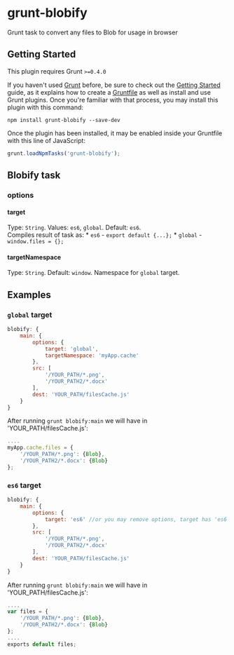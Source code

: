 # grunt-blobify
Grunt task to convert any files to Blob for usage in browser

## Getting Started
This plugin requires Grunt `>=0.4.0`

If you haven't used [Grunt](http://gruntjs.com/) before, be sure to check out the [Getting Started](http://gruntjs.com/getting-started) guide, as it explains how to create a [Gruntfile](http://gruntjs.com/sample-gruntfile) as well as install and use Grunt plugins. Once you're familiar with that process, you may install this plugin with this command:

```shell
npm install grunt-blobify --save-dev
```

Once the plugin has been installed, it may be enabled inside your Gruntfile with this line of JavaScript:

```js
grunt.loadNpmTasks('grunt-blobify');
```

## Blobify task
### options
#### target
Type: `String`. Values: `es6`, `global`. Default: `es6`.  
Compiles result of task as:
    * `es6` - `export default {...};`
    * `global` - `window.files = {};`

#### targetNamespace
Type: `String`. Default: `window`. Namespace for `global` target.

## Examples
### `global` target
````js
blobify: {
    main: {
        options: {
            target: 'global',
            targetNamespace: 'myApp.cache'
        },
        src: [
            '/YOUR_PATH/*.png',
            '/YOUR_PATH2/*.docx'
        ],
        dest: 'YOUR_PATH/filesCache.js'
    }
}
````
After running `grunt blobify:main` we will have in 'YOUR_PATH/filesCache.js':
````js
....
myApp.cache.files = {
    '/YOUR_PATH/*.png': {Blob},
    '/YOUR_PATH2/*.docx': {Blob}
};
````
### `es6` target
````js
blobify: {
    main: {
        options: {
            target: 'es6' //or you may remove options, target has 'es6' value by default
        },
        src: [
            '/YOUR_PATH/*.png',
            '/YOUR_PATH2/*.docx'
        ],
        dest: 'YOUR_PATH/filesCache.js'
    }
}
````
After running `grunt blobify:main` we will have in 'YOUR_PATH/filesCache.js':
````js
....
var files = {
    '/YOUR_PATH/*.png': {Blob},
    '/YOUR_PATH2/*.docx': {Blob}
};
....
exports default files;
````
